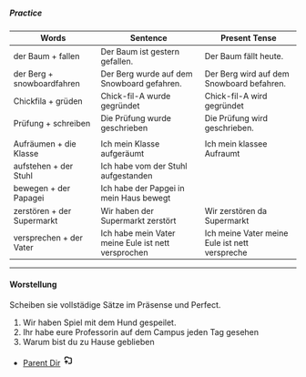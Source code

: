 
##### Practice
| Words | Sentence | Present Tense |
| ---- | ---- | ---- |
| der Baum + fallen | Der Baum ist gestern gefallen. | Der Baum fällt heute. |
| der Berg + snowboardfahren | Der Berg wurde auf dem Snowboard gefahren. | Der Berg wird auf dem Snowboard befahren. |
| Chickfila + grüden | Chick-fil-A wurde gegründet | Chick-fil-A wird gegründet |
| Prüfung + schreiben | Die Prüfung wurde geschrieben | Die Prüfung wird geschrieben. |
|  |  |  |
| Aufräumen + die Klasse | Ich mein Klasse aufgeräumt |  Ich mein klassee Aufraumt |
| aufstehen + der Stuhl | Ich habe vom der Stuhl aufgestanden                       |  |
| bewegen + der Papagei | Ich habe der Papgei in mein Haus bewegt |  |
| zerstören + der Supermarkt | Wir haben der Supermarkt zerstört  | Wir zerstören da Supermarkt  |
| versprechen + der Vater | Ich habe mein Vater meine Eule ist nett versprochen | Ich meine Vater meine Eule ist nett verspreche |
****
#### Worstellung

Scheiben sie vollstädige Sätze im Präsense und Perfect.

1) Wir haben Spiel mit dem Hund gespeilet.
2) Ihr habe eure Professorin auf dem Campus jeden Tag gesehen
3) Warum bist du zu Hause geblieben



- [Parent Dir](Spring2024/German/Index.md) <img src="../../Assets/parent.png" alt="Root Dir Folder" style="width:20px;height:20px;">
